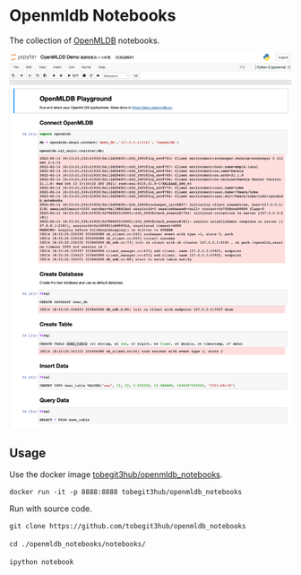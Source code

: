 # Openmldb Notebooks

The collection of [OpenMLDB](https://github.com/4paradigm/openmldb) notebooks.

![](./images/openmldb_demo.png)

## Usage

Use the docker image [tobegit3hub/openmldb_notebooks](https://hub.docker.com/repository/docker/tobegit3hub/openmldb_notebooks).

```
docker run -it -p 8888:8888 tobegit3hub/openmldb_notebooks
```

Run with source code.

```
git clone https://github.com/tobegit3hub/openmldb_notebooks

cd ./openmldb_notebooks/notebooks/

ipython notebook
```
